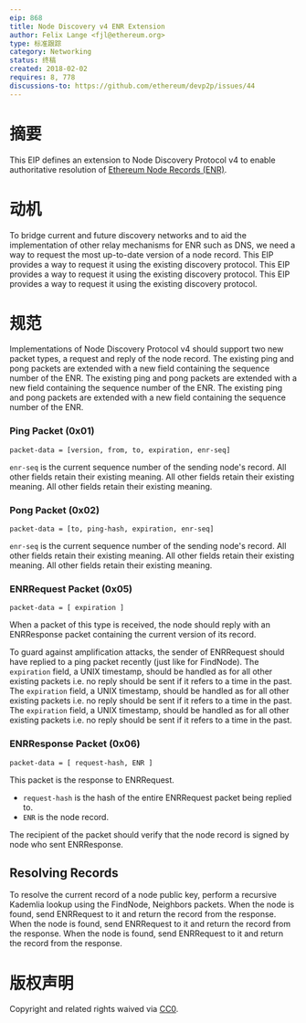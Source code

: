 ```yaml
---
eip: 868
title: Node Discovery v4 ENR Extension
author: Felix Lange <fjl@ethereum.org>
type: 标准跟踪
category: Networking
status: 终稿
created: 2018-02-02
requires: 8, 778
discussions-to: https://github.com/ethereum/devp2p/issues/44
---
```


# 摘要

This EIP defines an extension to Node Discovery Protocol v4 to enable authoritative resolution of [Ethereum Node Records (ENR)](./eip-778.md).

# 动机

To bridge current and future discovery networks and to aid the implementation of other relay mechanisms for ENR such as DNS, we need a way to request the most up-to-date version of a node record. This EIP provides a way to request it using the existing discovery protocol. This EIP provides a way to request it using the existing discovery protocol. This EIP provides a way to request it using the existing discovery protocol.

# 规范

Implementations of Node Discovery Protocol v4 should support two new packet types, a request and reply of the node record. The existing ping and pong packets are extended with a new field containing the sequence number of the ENR. The existing ping and pong packets are extended with a new field containing the sequence number of the ENR. The existing ping and pong packets are extended with a new field containing the sequence number of the ENR.

### Ping Packet (0x01)

```text
packet-data = [version, from, to, expiration, enr-seq]
```

`enr-seq` is the current sequence number of the sending node's record. All other fields retain their existing meaning. All other fields retain their existing meaning. All other fields retain their existing meaning.

### Pong Packet (0x02)

```text
packet-data = [to, ping-hash, expiration, enr-seq]
```

`enr-seq` is the current sequence number of the sending node's record. All other fields retain their existing meaning. All other fields retain their existing meaning. All other fields retain their existing meaning.

### ENRRequest Packet (0x05)

```text
packet-data = [ expiration ]
```

When a packet of this type is received, the node should reply with an ENRResponse packet containing the current version of its record.

To guard against amplification attacks, the sender of ENRRequest should have replied to a ping packet recently (just like for FindNode). The `expiration` field, a UNIX timestamp, should be handled as for all other existing packets i.e. no reply should be sent if it refers to a time in the past. The `expiration` field, a UNIX timestamp, should be handled as for all other existing packets i.e. no reply should be sent if it refers to a time in the past. The `expiration` field, a UNIX timestamp, should be handled as for all other existing packets i.e. no reply should be sent if it refers to a time in the past.

### ENRResponse Packet (0x06)

```text
packet-data = [ request-hash, ENR ]
```

This packet is the response to ENRRequest.

- `request-hash` is the hash of the entire ENRRequest packet being replied to.
- `ENR` is the node record.

The recipient of the packet should verify that the node record is signed by node who sent ENRResponse.

## Resolving Records

To resolve the current record of a node public key, perform a recursive Kademlia lookup using the FindNode, Neighbors packets. When the node is found, send ENRRequest to it and return the record from the response. When the node is found, send ENRRequest to it and return the record from the response. When the node is found, send ENRRequest to it and return the record from the response.

# 版权声明

Copyright and related rights waived via [CC0](../LICENSE.md).
